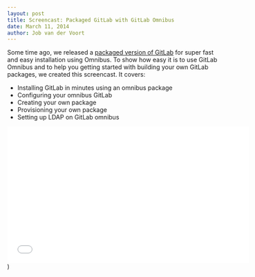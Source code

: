 ```yaml
---
layout: post
title: Screencast: Packaged GitLab with GitLab Omnibus
date: March 11, 2014
author: Job van der Voort
---
```

Some time ago, we released a [packaged version of GitLab](https://www.gitlab.com/downloads) for super fast and easy installation using Omnibus. To show how easy it is to use GitLab Omnibus and to help you getting started with building your own GitLab packages, we created this screencast.
It covers:

- Installing GitLab in minutes using an omnibus package
- Configuring your omnibus GitLab
- Creating your own package
- Provisioning your own package
- Setting up LDAP on GitLab omnibus

<iframe width="560" height="315" src="//www.youtube.com/embed/XTmpKudd-Oo?rel=0" frameborder="0" allowfullscreen></iframe>)
